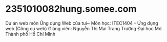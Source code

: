 # 2351010082hung.somee.com

Dự án web môn Ứng dụng Web của tui~
Môn học: ITEC1404 - Ứng dụng web (Công cụ web)
Giảng viên: Nguyễn Thị Mai Trang
Trường Đại học Mở Thành phố Hồ Chí Minh

